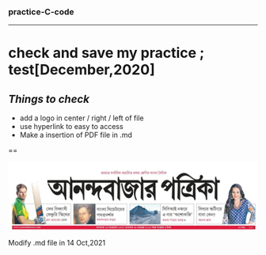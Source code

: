 ### practice-C-code
---
check and save my practice ; test[December,2020]
==

*Things to check*
--
- add a logo  in center / right / left of file
- use hyperlink to easy to access
- Make a insertion of PDF file in .md

==
<p align="center">
  <img src="https://github.com/Kaustav-CS/Notes/blob/main/71755863_2020_11_30.jpg" />
</p>






Modify .md file in 14 Oct,2021
